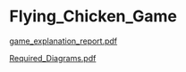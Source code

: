# Flying_Chicken_Game
 
[game_explanation_report.pdf](https://github.com/bberfin/Flying_Chicken_Game/files/8333826/game_explanation_report.pdf)

[Required_Diagrams.pdf](https://github.com/bberfin/Flying_Chicken_Game/files/8333830/Required_Diagrams.pdf)
